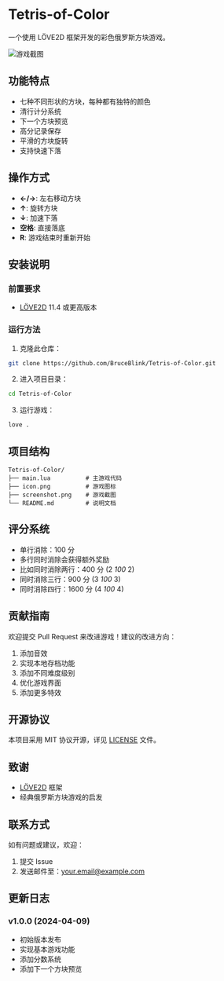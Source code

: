 # Tetris-of-Color

一个使用 LÖVE2D 框架开发的彩色俄罗斯方块游戏。

![游戏截图](screenshot.png)

## 功能特点

- 七种不同形状的方块，每种都有独特的颜色
- 清行计分系统
- 下一个方块预览
- 高分记录保存
- 平滑的方块旋转
- 支持快速下落

## 操作方式

- **←/→**: 左右移动方块
- **↑**: 旋转方块
- **↓**: 加速下落
- **空格**: 直接落底
- **R**: 游戏结束时重新开始

## 安装说明

### 前置要求

- [LÖVE2D](https://love2d.org/) 11.4 或更高版本

### 运行方法

1. 克隆此仓库：

```bash
git clone https://github.com/BruceBlink/Tetris-of-Color.git
```

2. 进入项目目录：

```bash
cd Tetris-of-Color
```

3. 运行游戏：

```bash
love .
```

## 项目结构

```text
Tetris-of-Color/
├── main.lua          # 主游戏代码
├── icon.png          # 游戏图标
├── screenshot.png    # 游戏截图
└── README.md         # 说明文档
```

## 评分系统

- 单行消除：100 分
- 多行同时消除会获得额外奖励
- 比如同时消除两行：400 分 (2 _100_ 2)
- 同时消除三行：900 分 (3 _100_ 3)
- 同时消除四行：1600 分 (4 _100_ 4)

## 贡献指南

欢迎提交 Pull Request 来改进游戏！建议的改进方向：

1. 添加音效
2. 实现本地存档功能
3. 添加不同难度级别
4. 优化游戏界面
5. 添加更多特效

## 开源协议

本项目采用 MIT 协议开源，详见 [LICENSE](LICENSE) 文件。

## 致谢

- [LÖVE2D](https://love2d.org/) 框架
- 经典俄罗斯方块游戏的启发

## 联系方式

如有问题或建议，欢迎：

1. 提交 Issue
2. 发送邮件至：[your.email@example.com](mailto:your.email@example.com)

## 更新日志

### v1.0.0 (2024-04-09)

- 初始版本发布
- 实现基本游戏功能
- 添加分数系统
- 添加下一个方块预览
